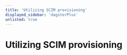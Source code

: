 ```yaml
---
title: 'Utilizing SCIM provisioning'
displayed_sidebar: 'dagsterPlus'
unlisted: true
---
```


# Utilizing SCIM provisioning
